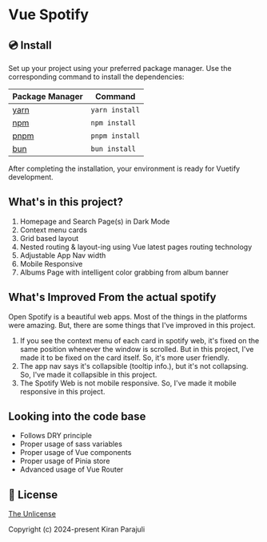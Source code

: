 # Vue Spotify

## 💿 Install

Set up your project using your preferred package manager. Use the corresponding command to install the dependencies:

| Package Manager                                           | Command        |
|-----------------------------------------------------------|----------------|
| [yarn](https://yarnpkg.com/getting-started)               | `yarn install` |
| [npm](https://docs.npmjs.com/cli/v7/commands/npm-install) | `npm install`  |
| [pnpm](https://pnpm.io/installation)                      | `pnpm install` |
| [bun](https://bun.sh/#getting-started)                    | `bun install`  |

After completing the installation, your environment is ready for Vuetify development.

## What's in this project?
1. Homepage and Search Page(s) in Dark Mode
2. Context menu cards
3. Grid based layout
4. Nested routing & layout-ing using Vue latest pages routing technology
5. Adjustable App Nav width
6. Mobile Responsive
7. Albums Page with intelligent color grabbing from album banner

## What's Improved From the actual spotify
Open Spotify is a beautiful web apps. Most of the things in the platforms were amazing. But, there are some things that I've improved in this project.

1. If you see the context menu of each card in spotify web, it's fixed on the same position whenever the window is scrolled. But in this project, I've made it to be fixed on the card itself. So, it's more user friendly.
2. The app nav says it's collapsible (tooltip info.), but it's not collapsing. So, I've made it collapsible in this project.
3. The Spotify Web is not mobile responsive. So, I've made it mobile responsive in this project.

## Looking into the code base
- Follows DRY principle
- Proper usage of sass variables
- Proper usage of Vue components
- Proper usage of Pinia store
- Advanced usage of Vue Router

## 📑 License
[The Unlicense](https://unlicense.org/)

Copyright (c) 2024-present Kiran Parajuli